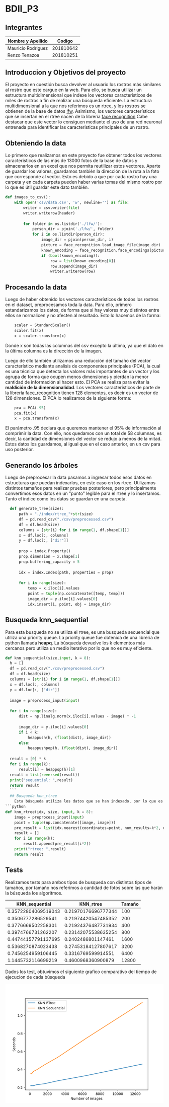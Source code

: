 # BDII_P3
## Integrantes
Nombre y Apellido | Codigo | 
--- | --- | 
Mauricio Rodriguez |  201810642 | 
Renzo Tenazoa | 201810251|

## Introduccion y Objetivos del proyecto
El proyecto en cuestión busca devolver al usuario los rostros más similares al rostro que este cargue en la web.
Para ello, se busca utilizar un estructura multidimensional que indexe los vectores característicos de miles de rostros a fin de realizar una búsqueda eficiente.
La estructura multidimensional a la que nos referimos es un rtree, y los rostros se obtienen de la base de datos [lfw](http://vis-www.cs.umass.edu/lfw/). Asimismo, los vectores característicos que se insertan en el rtree nacen de la librería [face recognition](https://github.com/ageitgey/face_recognition) Cabe destacar que este vector lo consiguen mediante el uso de una red neuronal entrenada para identificar las caracteristicas principales de un rostro.

## Obteniendo la data
Lo primero que realizamos en este proyecto fue obtener todos los vectores caracteristicos de las más de 13000 fotos de la base de datos y almacenarlos en un excel que nos permita reutilizar estos vectores. Aparte de guardar los valores, guardamos también la dirección de la ruta a la foto que corresponde al vector. Esto es debido a que por cada rostro hay una carpeta y en cada carpeta pueden haber varias tomas del mismo rostro por lo que es útil guardar este dato también.

```python
def images_to_csv():
    with open('csv/data.csv', 'w', newline='') as file:
        writer = csv.writer(file)
        writer.writerow(header)

        for folder in os.listdir('./lfw/'): 
            person_dir = pjoin('./lfw/', folder)
            for i in os.listdir(person_dir):  
                image_dir = pjoin(person_dir, i)
                picture = face_recognition.load_image_file(image_dir)
                known_encoding = face_recognition.face_encodings(picture)
                if (bool(known_encoding)):
                    row = list(known_encoding[0])
                    row.append(image_dir)
                    writer.writerow(row)
```

## Procesando la data

Luego de haber obtenido los vectores característicos de todos los rostros en el dataset, preprocesamos toda la data.
Para ello, primero estandarizamos los datos, de forma que si hay valores muy distintos entre ellos se normalicen y no afecten al resultado. Esto lo hacemos de la forma: 

```python
    scaler = StandardScaler()
    scaler.fit(x)
    x = scaler.transform(x)
```
Donde x son todas las columnas del csv excepto la última, ya que el dato en la última columna es la dirección de la imagen.

Luego de ello también utilizamos una reducción del tamaño del vector característico mediante analisis de componentes principales (PCA), la cual es una técnica que 
detecta los valores más importantes de un vector y los agrupa de forma que ocupen menos dimensiones y pierdan la menor cantidad de información al hacer esto. El PCA se realiza para evitar la **maldición de la dimensionalidad**. Los vectores característicos de parte de la librería face_recognition tienen 128 elementos, es decir es un vector de 128 dimensiones. El PCA lo realizamos de la siguiente forma:
```python
    pca = PCA(.95)
    pca.fit(x)
    x = pca.transform(x)
```
El parámetro .95 declara que queremos mantener el 95% de información al comprimir la data. Con ello, nos quedamos con un total de 58 columnas, es decir, la cantidad de dimensiones del vector se redujo a menos de la mitad.
Estos datos los guardamos, al igual que en el caso anterior, en un csv para uso posterior.

## Generando los árboles
Luego de preprocesar la data pasamos a ingresar todos esos datos en estructuras que puedan indexarlos, en este caso en los rtree. 
Utilizamos distintos tamaños para realizar pruebas posteriores, pero principalmente convertimos esos datos en un "punto" legible para el rtree y lo insertamos. Tanto el índice como los datos se guardan en una carpeta.

```python
  def generate_tree(size):
      path = "./index/rtree_"+str(size)
      df = pd.read_csv("./csv/preprocessed.csv")
      df = df.head(size)
      columns = [str(i) for i in range(1, df.shape[1])]
      x = df.loc[:, columns]
      y = df.loc[:, ["dir"]]

      prop = index.Property()
      prop.dimension = x.shape[1]
      prop.buffering_capacity = 5

      idx = index.Index(path, properties = prop)

      for i in range(size):
          temp = x.iloc[i].values
          point = tuple(np.concatenate([temp, temp]))
          image_dir = y.iloc[i].values[0]
          idx.insert(i, point, obj = image_dir)
```
## Busqueda knn_sequential
  Para esta busqueda no se utiliza el rtree, es una busqueda secuencial que utiliza una priority queue. La priority queue fue obtenida de una libreria de python 
  llamada **heapq**. La búsqueda devuelve los k elementos más cercanos pero utiliza un medio iterativo por lo que no es muy eficiente. 
  
  ```python
  def knn_sequential(size,input, k = 8):
    h = []
    df = pd.read_csv("./csv/preprocessed.csv")
    df = df.head(size)
    columns = [str(i) for i in range(1, df.shape[1])]
    x = df.loc[:, columns]
    y = df.loc[:, ["dir"]]
    
    image = preprocess_input(input)

    for i in range(size):
        dist = np.linalg.norm(x.iloc[i].values - image) * -1
        
        image_dir = y.iloc[i].values[0]
        if i < k:
            heappush(h, (float(dist), image_dir))
        else:
            heappushpop(h, (float(dist), image_dir))
                    
    result = [0] * k
    for i in range(k):
        result[i] = heappop(h)[1]
    result = list(reversed(result))
    print("sequential: ",result)
    return result
    ```
    ## Busqueda knn_rtree
      Esta búsqueda utiliza los datos que se han indexado, por lo que es más eficiente. Al igual que en el caso anterior, devuelve los k valores más cercanos al  input.
```python
  def knn_rtree(idx, size, input, k = 8):
      image = preprocess_input(input)
      point = tuple(np.concatenate([image, image]))
      pre_result = list(idx.nearest(coordinates=point, num_results=k*2, objects = "raw"))
      result = []
      for i in range(k):
          result.append(pre_result[i*2])
      print("rtree: ",result)
      return result
```

## Tests
Realizamos tests para ambos tipos de busqueda con distintos tipos de tamaños, por tamaño nos referimos a cantidad de fotos sobre las que harán la búsqueda los algoritmos.

KNN_sequential | KNN_rtree | Tamaño |
--- | --- | --- |
0.35722804069519043|  0.21970176696777344 | 100
0.3506777286529541| 0.21974420547485352| 200
0.3776669502258301 | 0.21924376487731934| 400
0.3974766731262207 | 0.23142075538635254| 800
0.44744157791137695| 0.2402486801147461| 1600
0.5368270874023438| 0.27453184127807617| 3200
0.7456254959106445 | 0.3316769599914551| 6400
1.1445732116699219 | 0.4600968360900879| 12800

Dados los test, obtuvimos el siguiente grafico comparativo del tiempo de ejecucion de cada búsqueda

![alt text](https://github.com/mauricio-rodriguez/BDII_P3/blob/main/test.png)
